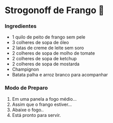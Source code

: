 # Strogonoff de Frango :chicken:

### Ingredientes

- 1 quilo de peito de frango sem pele
- 3 colheres de sopa de óleo
- 2 latas de creme de leite sem soro
- 2 colheres de sopa de molho de tomate
- 2 colheres de sopa de ketchup
- 2 colheres de sopa de mostarda
- Champignon
- Batata palha e arroz branco para acompanhar

### Modo de Preparo

1. Em uma panela a fogo médio...
2. Assim que o frango estiver...
3. Abaixe o fogo..
4. Está pronto para servir.